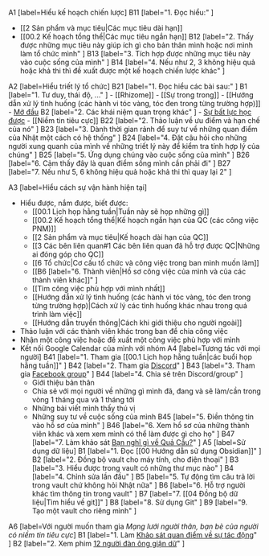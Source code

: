 A1 [label=Hiểu kế hoạch chiến lược] 
B11 [label="1. Đọc hiểu:" ]
- [[2 Sản phẩm và mục tiêu|Các mục tiêu dài hạn]]
- [[00.2 Kế hoạch tổng thể|Các mục tiêu ngắn hạn]]
B12 [label="2. Thấy được những mục tiêu này giúp ích gì cho bản thân mình hoặc nơi mình làm tổ chức mình" ]
B13 [label="3. Tích hợp được những mục tiêu này vào cuộc sống của mình" ]
B14 [label="4. Nếu như 2, 3 không hiệu quả hoặc khả thi thì đề xuất được một kế hoạch chiến lược khác" ]

A2 [label=Hiểu triết lý tổ chức] 
B21 [label="1. Đọc hiểu các bài sau:" ]
	B1 [label="1. Tư duy, thái độ, ..." ]
		- [[Rhizome]]
		- [[Sự trong trong]]
		- [[Hướng dẫn xử lý tình huống (các hành vi tóc vàng, tóc đen trong từng trường hợp)]]
		- [Mở đầu](https://xn--qucu-hr5aza.cc/mo-dau/?utm_source=Obsidian+Qu%E1%BA%A3+C%E1%BA%A7u+%C2%BB+B%E1%BA%A3n+%C4%91%E1%BB%93+trong+QC&utm_medium=M%E1%BB%9F+%C4%91%E1%BA%A7u&utm_campaign=Giai+%C4%91o%E1%BA%A1n+1)
	B2 [label="2. Các khái niệm quan trọng khác" ]
		- [Sự bất lực học được](https://xn--qucu-hr5aza.cc/su-bat-luc-hoc-duoc/?utm_source=Obsidian+Qu%E1%BA%A3+C%E1%BA%A7u+%C2%BB+B%E1%BA%A3n+%C4%91%E1%BB%93+trong+QC&utm_medium=S%E1%BB%B1+b%E1%BA%A5t+l%E1%BB%B1c+h%E1%BB%8Dc+%C4%91%C6%B0%E1%BB%A3c+l%C3%A0+g%C3%AC%3F&utm_campaign=Giai+%C4%91o%E1%BA%A1n+1)
		- [[Niềm tin tiêu cực]] 
B22 [label="2. Thảo luận về ưu điểm và hạn chế của nó" ]
B23 [label="3. Dành thời gian rảnh để suy tư về những quan điểm của Nhật một cách có hệ thống" ]
B24 [label="4. Đặt câu hỏi cho những người xung quanh của mình về những triết lý này để kiểm tra tính hợp lý của chúng" ]
B25 [label="5. Ứng dụng chúng vào cuộc sống của mình" ]
B26 [label="6. Cảm thấy đây là quan điểm sống mình cần phải đi" ]
B27 [label="7. Nếu như 5, 6 không hiệu quả hoặc khả thi thì quay lại 2" ]

A3 [label=Hiểu cách sự vận hành hiện tại] 
- Hiểu được, nắm được, biết được:
	- [[00.1 Lịch họp hằng tuần|Tuần này sẽ họp những gì]]
	- [[00.2 Kế hoạch tổng thể|Kế hoạch ngắn hạn của QC (các công việc PNM)]]
	- [[2 Sản phẩm và mục tiêu|Kế hoạch dài hạn của QC]]
	- [[3 Các bên liên quan#1 Các bên liên quan đã hỗ trợ được QC|Những ai đóng góp cho QC]]
	- [[6 Tổ chức|Cơ cấu tổ chức và công việc trong ban mình muốn làm]] 
	- [[B6 [label="6. Thành viên|Hồ sơ công việc của mình và của các thành viên khác]]" ]
	- [[Tìm công việc phù hợp với mình nhất]]
	- [[Hướng dẫn xử lý tình huống (các hành vi tóc vàng, tóc đen trong từng trường hợp)|Cách xử lý các tình huống khác nhau trong quá trình làm việc]]
	- [[Hướng dẫn truyền thông|Cách khi giới thiệu cho người ngoài]] 
- Thảo luận với các thành viên khác trong ban để chia công việc
- Nhận một công việc hoặc đề xuất một công việc phù hợp với mình
- Kết nối Google Calendar của mình với nhóm
A4 [label=Tương tác với mọi người] 
B41 [label="1. Tham gia [[00.1 Lịch họp hằng tuần|các buổi họp hằng tuần]]" ]
B42 [label="2. Tham gia [Discord](https://discord.gg/jWTk4EHFK2)" ]
B43 [label="3. Tham gia [Facebook group](https://www.facebook.com/groups/thaydoiniemtintieucuc/)" ]
B44 [label="4. Chia sẻ trên Discord/group" ]
	- Giới thiệu bản thân
	- Chia sẻ với mọi người về những gì mình đã, đang và sẽ làm/cần trong vòng 1 tháng qua và 1 tháng tới
	- Những bài viết mình thấy thú vị
	- Những suy tư về cuộc sống của mình
B45 [label="5. Điền thông tin vào hồ sơ của mình" ]
B46 [label="6. Xem hồ sơ của những thành viên khác và xem xem mình có thể làm được gì cho họ" ]
B47 [label="7. Làm khảo sát [Bạn nghĩ gì về Quả Cầu?](https://quảcầu.cc/ban-nghi-gi-ve-qua-cau/?utm_source=Obsidian+Qu%E1%BA%A3+C%E1%BA%A7u+%C2%BB+B%E1%BA%A3n+%C4%91%E1%BB%93+trong+QC&utm_medium=B%E1%BA%A1n+ngh%C4%A9+g%C3%AC+v%E1%BB%81+Qu%E1%BA%A3+C%E1%BA%A7u%3F&utm_campaign=Giai+%C4%91o%E1%BA%A1n+1)" ]
A5 [label=Sử dụng dữ liệu] 
B1 [label="1. Đọc [[00 Hướng dẫn sử dụng Obsidian]]" ]
B2 [label="2. Đồng bộ vault cho máy tính, cho điện thoại" ]
B3 [label="3. Hiểu được trong vault có những thư mục nào" ]
B4 [label="4. Chỉnh sửa lần đầu" ]
B5 [label="5. Tự động tìm câu trả lời trong vault chứ không hỏi Nhật nữa" ]
B6 [label="6. Hỗ trợ người khác tìm thông tin trong vault" ]
B7 [label="7. [[04 Đồng bộ dữ liệu|Tìm hiểu về git]]" ]
B8 [label="8. Sử dụng Git" ]
B9 [label="9. Tạo một vault cho riêng mình" ]

A6 [label=Với người muốn tham gia *Mạng lưới người thân, bạn bè của người có niềm tin tiêu cực*] 
B1 [label="1. Làm [Khảo sát quan điểm về sự tác động](https://xn--qucu-hr5aza.cc/khao-sat-quan-diem-ve-su-tac-dong/?utm_source=Obsidian+Qu%E1%BA%A3+C%E1%BA%A7u+%C2%BB+B%E1%BA%A3n+%C4%91%E1%BB%93+trong+QC&utm_medium=Kh%E1%BA%A3o+s%C3%A1t+quan+%C4%91i%E1%BB%83m+v%E1%BB%81+s%E1%BB%B1+t%C3%A1c+%C4%91%E1%BB%99ng&utm_campaign=Giai+%C4%91o%E1%BA%A1n+1)" ]
B2 [label="2. Xem phim [12 người đàn ông giận dữ](https://phimnhua.com/xem-phim/12-nguoi-dan-ong-gian-du-12-angry-men-1957/)" ]